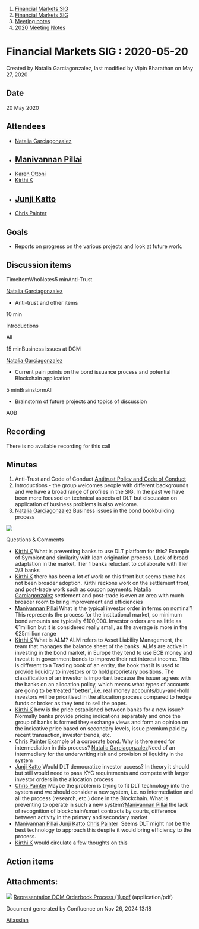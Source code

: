 1. [Financial Markets SIG](index.html)
2. [Financial Markets SIG](Financial-Markets-SIG_20545549.html)
3. [Meeting notes](Meeting-notes_20558268.html)
4. [2020 Meeting Notes](2020-Meeting-Notes_20546673.html)

# Financial Markets SIG : 2020-05-20

Created by Natalia Garciagonzalez, last modified by Vipin Bharathan on May 27, 2020

## Date

20 May 2020

## Attendees

- [Natalia Garciagonzalez](https://lf-hyperledger.atlassian.net/wiki/people/70121:7c7305b1-f62b-4d9d-84a9-882b2664fda6?ref=confluence)
- ## [Manivannan Pillai](https://lf-hyperledger.atlassian.net/wiki/people/5a6887cec2b7dd3533e4ab77?ref=confluence)
- [Karen Ottoni](https://lf-hyperledger.atlassian.net/wiki/people/712020:b91a9879-c835-4217-a2e7-e13c7e529f5b?ref=confluence)
- [Kirthi K](https://lf-hyperledger.atlassian.net/wiki/people/712020:cdf2c19a-9f68-45e0-82c7-86c8b2799fb2?ref=confluence)
- ## [Junji Katto](https://lf-hyperledger.atlassian.net/wiki/people/557058:83096c66-ae87-42aa-8ced-ef69b2647897?ref=confluence)
- [Chris Painter](https://lf-hyperledger.atlassian.net/wiki/people/5ad72d8e01a2012a6c32cade?ref=confluence)

## Goals

- Reports on progress on the various projects and look at future work.

## Discussion items

TimeItemWhoNotes5 minAnti-Trust

[Natalia Garciagonzalez](https://lf-hyperledger.atlassian.net/wiki/people/70121:7c7305b1-f62b-4d9d-84a9-882b2664fda6?ref=confluence)

- Anti-trust and other items

10 min

Introductions

All

15 minBusiness issues at DCM

[Natalia Garciagonzalez](https://lf-hyperledger.atlassian.net/wiki/people/70121:7c7305b1-f62b-4d9d-84a9-882b2664fda6?ref=confluence)

- Current pain points on the bond issuance process and potential Blockchain application

5 minBrainstormAll

- Brainstorm of future projects and topics of discussion

AOB

## Recording

There is no available recording for this call

## Minutes

1. Anti-Trust and Code of Conduct [Antitrust Policy and Code of Conduct](Antitrust-Policy-and-Code-of-Conduct_20545593.html)
2. Introductions - the group welcomes people with different backgrounds and we have a broad range of profiles in the SIG. In the past we have been more focused on technical aspects of DLT but discussion on application of business problems is also welcome.
3. [Natalia Garciagonzalez](https://lf-hyperledger.atlassian.net/wiki/people/70121:7c7305b1-f62b-4d9d-84a9-882b2664fda6?ref=confluence) Business issues in the bond bookbuilding process

[![](attachments/thumbnails/20546429/20558986)](attachments/20546429/20558986.pdf)

Questions &amp; Comments

- [Kirthi K](https://lf-hyperledger.atlassian.net/wiki/people/712020:cdf2c19a-9f68-45e0-82c7-86c8b2799fb2?ref=confluence) What is preventing banks to use DLT platform for this? Example of Symbiont and similarity with loan origination process. Lack of broad adaptation in the market, Tier 1 banks reluctant to collaborate with Tier 2/3 banks
- [Kirthi K](https://lf-hyperledger.atlassian.net/wiki/people/712020:cdf2c19a-9f68-45e0-82c7-86c8b2799fb2?ref=confluence) there has been a lot of work on this front but seems there has not been broader adoption. Kirthi reckons work on the settlement front, and post-trade work such as coupon payments. [Natalia Garciagonzalez](https://lf-hyperledger.atlassian.net/wiki/people/70121:7c7305b1-f62b-4d9d-84a9-882b2664fda6?ref=confluence) settlement and post-trade is even an area with much broader room to bring improvement and efficiencies
- [Manivannan Pillai](https://lf-hyperledger.atlassian.net/wiki/people/5a6887cec2b7dd3533e4ab77?ref=confluence) What is the typical investor order in terms on nominal? This represents the process for the institutional market, so minimum bond amounts are typically €100,000. Investor orders are as little as €1million but it is considered really small, as the average is more in the €25million range
- [Kirthi K](https://lf-hyperledger.atlassian.net/wiki/people/712020:cdf2c19a-9f68-45e0-82c7-86c8b2799fb2?ref=confluence) What is ALM? ALM refers to Asset Liability Management, the team that manages the balance sheet of the banks. ALMs are active in investing in the bond market, in Europe they tend to use ECB money and invest it in government bonds to improve their net interest income. This is different to a Trading book of an entity, the book that it is used to provide liquidity to investors or to hold proprietary positions. The classification of an investor is important because the issuer agrees with the banks on an allocation policy, which means what types of accounts are going to be treated "better", i.e. real money accounts/buy-and-hold investors will be prioritised in the allocation process compared to hedge funds or broker as they tend to sell the paper.
- [Kirthi K](https://lf-hyperledger.atlassian.net/wiki/people/712020:cdf2c19a-9f68-45e0-82c7-86c8b2799fb2?ref=confluence) how is the price established between banks for a new issue? Normally banks provide pricing indications separately and once the group of banks is formed they exchange views and form an opinion on the indicative price based on secondary levels, issue premium paid by recent transaction, investor trends, etc.
- [Chris Painter](https://lf-hyperledger.atlassian.net/wiki/people/5ad72d8e01a2012a6c32cade?ref=confluence) Example of a corporate bond. Why is there need for intermediation in this process? [Natalia Garciagonzalez](https://lf-hyperledger.atlassian.net/wiki/people/70121:7c7305b1-f62b-4d9d-84a9-882b2664fda6?ref=confluence)Need of an intermediary for the underwriting risk and provision of liquidity in the system
- [Junji Katto](https://lf-hyperledger.atlassian.net/wiki/people/557058:83096c66-ae87-42aa-8ced-ef69b2647897?ref=confluence) Would DLT democratize investor access? In theory it should but still would need to pass KYC requirements and compete with larger investor orders in the allocation process
- [Chris Painter](https://lf-hyperledger.atlassian.net/wiki/people/5ad72d8e01a2012a6c32cade?ref=confluence) Maybe the problem is trying to fit DLT technology into the system and we should consider a new system, i.e. no intermediation and all the process (research, etc.) done in the Blockchain. What is preventing to operate in such a new system?[Manivannan Pillai](https://lf-hyperledger.atlassian.net/wiki/people/5a6887cec2b7dd3533e4ab77?ref=confluence) the lack of recognition of blockchain/smart contracts by courts, difference between activity in the primary and secondary market
- [Manivannan Pillai](https://lf-hyperledger.atlassian.net/wiki/people/5a6887cec2b7dd3533e4ab77?ref=confluence) [Junji Katto](https://lf-hyperledger.atlassian.net/wiki/people/557058:83096c66-ae87-42aa-8ced-ef69b2647897?ref=confluence) [Chris Painter](https://lf-hyperledger.atlassian.net/wiki/people/5ad72d8e01a2012a6c32cade?ref=confluence)  Seems DLT might not be the best technology to approach this despite it would bring efficiency to the process.
- [Kirthi K](https://lf-hyperledger.atlassian.net/wiki/people/712020:cdf2c19a-9f68-45e0-82c7-86c8b2799fb2?ref=confluence) would circulate a few thoughts on this

## Action items

## Attachments:

![](images/icons/bullet_blue.gif) [Representation DCM Orderbook Process (1).pdf](attachments/20546429/20558986.pdf) (application/pdf)

Document generated by Confluence on Nov 26, 2024 13:18

[Atlassian](http://www.atlassian.com/)
